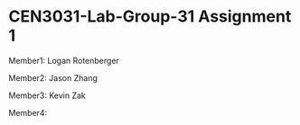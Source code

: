# CEN3031-Lab-Group-31 Assignment 1

Member1: Logan Rotenberger

Member2: Jason Zhang

Member3: Kevin Zak

Member4: 